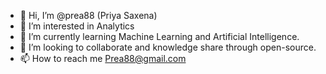 - 👋 Hi, I’m @prea88 (Priya Saxena)
- 👀 I’m interested in Analytics 
- 🌱 I’m currently learning Machine Learning and Artificial Intelligence.
- 💞️ I’m looking to collaborate and knowledge share through open-source.
- 📫 How to reach me Prea88@gmail.com


<!---
prea88/prea88 is a ✨ special ✨ repository because its `README.md` (this file) appears on your GitHub profile.
You can click the Preview link to take a look at your changes.
--->
